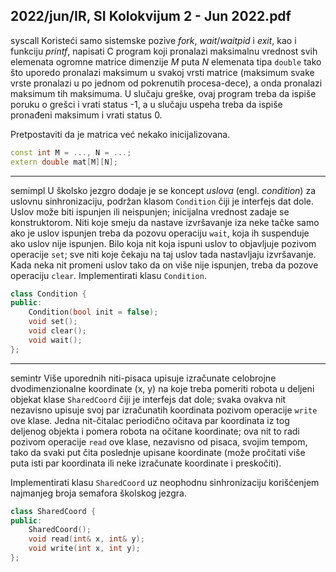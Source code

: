 2022/jun/IR, SI Kolokvijum 2 - Jun 2022.pdf
--------------------------------------------------------------------------------
syscall
Koristeći samo sistemske pozive *fork*, *wait*/*waitpid* i *exit*, kao i funkciju *printf*, napisati C program koji pronalazi maksimalnu vrednost svih elemenata ogromne matrice dimenzije *M* puta *N* elemenata tipa `double` tako što uporedo pronalazi maksimum u svakoj vrsti matrice (maksimum svake vrste pronalazi u po jednom od pokrenutih procesa-dece), a onda pronalazi maksimum tih maksimuma. U slučaju greške, ovaj program treba da ispiše poruku o grešci i vrati status -1, a u slučaju uspeha treba da ispiše pronađeni maksimum i vrati status 0.

Pretpostaviti da je matrica već nekako inicijalizovana.
```cpp
const int M = ..., N = ...;
extern double mat[M][N];
```

--------------------------------------------------------------------------------
semimpl
U školsko jezgro dodaje je se koncept *uslova* (engl. *condition*) za uslovnu sinhronizaciju, podržan klasom `Condition` čiji je interfejs dat dole. Uslov može biti ispunjen ili neispunjen; inicijalna vrednost zadaje se konstruktorom. Niti koje smeju da nastave izvršavanje iza neke tačke samo ako je uslov ispunjen treba da pozovu operaciju `wait`, koja ih suspenduje ako uslov nije ispunjen. Bilo koja nit koja ispuni uslov to objavljuje pozivom operacije `set`; sve niti koje čekaju na taj uslov tada nastavljaju izvršavanje. Kada neka nit promeni uslov tako da on više nije ispunjen, treba da pozove operaciju `clear`. Implementirati klasu `Condition`.
```cpp
class Condition {
public:
    Condition(bool init = false);
    void set();
    void clear();
    void wait();
};
```

--------------------------------------------------------------------------------
semintr
Više uporednih niti-pisaca upisuje izračunate celobrojne dvodimenzionalne koordinate (x, y) na koje treba pomeriti robota u deljeni objekat klase `SharedCoord` čiji je interfejs dat dole; svaka ovakva nit nezavisno upisuje svoj par izračunatih koordinata pozivom operacije `write` ove klase. Jedna nit-čitalac periodično očitava par koordinata iz tog deljenog objekta i pomera robota na očitane koordinate; ova nit to radi pozivom operacije `read` ove klase, nezavisno od pisaca, svojim tempom, tako da svaki put čita poslednje upisane koordinate (može pročitati više puta isti par koordinata ili neke izračunate koordinate i preskočiti).

Implementirati klasu `SharedCoord` uz neophodnu sinhronizaciju korišćenjem najmanjeg broja semafora školskog jezgra.
```cpp
class SharedCoord {
public:
    SharedCoord();
    void read(int& x, int& y);
    void write(int x, int y);
};
```

